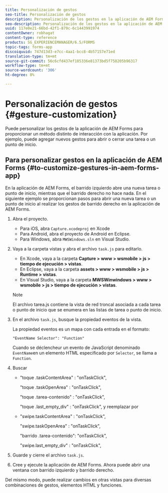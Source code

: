 ```yaml
---
title: Personalización de gestos
seo-title: Personalización de gestos
description: Personalización de los gestos en la aplicación de AEM Forms
seo-description: Personalización de los gestos en la aplicación de AEM Forms
uuid: 117e0e21-66bd-42f1-879c-6c1443991974
contentOwner: robhagat
content-type: reference
products: SG_EXPERIENCEMANAGER/6.5/FORMS
topic-tags: forms-app
discoiquuid: 747d13d3-e7cc-4aa1-bcc8-4b57157e71ed
translation-type: tm+mt
source-git-commit: 56c6cfd437ef185336e81373bd5f758205b96317
workflow-type: tm+mt
source-wordcount: '306'
ht-degree: 0%

---
```



# Personalización de gestos {#gesture-customization}

Puede personalizar los gestos de la aplicación de AEM Forms para proporcionar un método distinto de interacción con la aplicación. Por ejemplo, puede agregar nuevos gestos para abrir o cerrar una tarea o un punto de inicio.

## Para personalizar gestos en la aplicación de AEM Forms {#to-customize-gestures-in-aem-forms-app}

En la aplicación de AEM Forms, el barrido izquierdo abre una nueva tarea o punto de inicio, mientras que el barrido derecho no hace nada. En el siguiente ejemplo se proporcionan pasos para abrir una nueva tarea o un punto de inicio al realizar los gestos de barrido derecho en la aplicación de AEM Forms.

1. Abra el proyecto.

   * Para iOS, abra `Capture.xcodeproj` en Xcode
   * Para Android, abra el proyecto de Android en Eclipse.
   * Para Windows, abra `MWSWindows.sln` en Visual Studio.

1. Vaya a la carpeta vistas y abra el archivo `task.js` para editarlo.

   * En Xcode, vaya a la carpeta **Capture > www > wsmobile > js > tiempo de ejecución > vistas**.
   * En Eclipse, vaya a la carpeta **assets > www > wsmobile > js > Runtime > vistas**.
   * En Visual Studio, vaya a la carpeta **MWSWinwindows > www > wsmobile > js > tiempo de ejecución > vistas**.

   >[!NOTE]
   >
   >El archivo tarea.js contiene la vista de red troncal asociada a cada tarea o punto de inicio que se enumera en las listas de tarea o punto de inicio.

1. En el archivo `task.js`, busque la propiedad eventos de la vista.

   La propiedad eventos es un mapa con cada entrada en el formato:

   `"EventName Selector": "Function"`

   Cuando se déclencheur un evento de JavaScript denominado `EventName`en un elemento HTML especificado por `Selector`, se llama a `Function`.

1. Buscar

   * &quot;toque .taskContentArea&quot; : &quot;onTaskClick&quot;,

      &quot;toque .taskOpenArea&quot; : &quot;onTaskClick&quot;,

      &quot;toque .tarea-contenido&quot; : &quot;onTaskClick&quot;,

      &quot;toque .last_empty_div&quot; : &quot;onTaskClick&quot;,
   y reemplazar por

   * &quot;swipe.taskContentArea&quot; : &quot;onTaskClick&quot;,

      &quot;swipe.taskOpenArea&quot; : &quot;onTaskClick&quot;,

      &quot;barrido .tarea-contenido&quot;: &quot;onTaskClick&quot;,

      &quot;swipe.last_empty_div&quot; : &quot;onTaskClick&quot;,


1. Guarde y cierre el archivo `task.js`.
1. Cree y ejecute la aplicación de AEM Forms. Ahora puede abrir una ventana con barrido izquierdo y barrido derecho.

Del mismo modo, puede realizar cambios en otras vistas para diversas combinaciones de gestos, elementos HTML y funciones.
